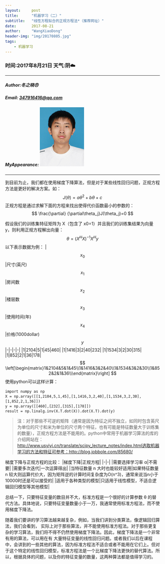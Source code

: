 ```yaml
---
layout:     post
title:      "机器学习（二）"
subtitle:   "线性方程拟合的正规方程法*（推荐网址）"
date:       2017-08-21
author:     "WangXiaoDong"
header-img: "img/20170805.jpg"
tags:
    - 机器学习
---
```



### 时间:2017年8月21日 天气:阴:cloud:
-----
#####   Author:冬之晓:angry:
#####   Email: 347916416@qq.com
#####   MyAppearance: ![MyAppearance](https://github.com/Dongzhixiao/PictureCache/raw/master/MyPicture.JPG "我的头像")
----------

到目前为止，我们都在使用梯度下降算法，但是对于某些线性回归问题，正规方程方法是更好的解决方案。如：
$$
J(\theta)=a\theta^2+b\theta+c
$$
正规方程是通过求解下面的方程来找出使得代价函数最小的参数的：
$$
\frac{\partial}
{\partial\theta_j}J(\theta_j)=0
$$

假设我们的训练集特征矩阵为 X（包含了 x0=1）并且我们的训练集结果为向量 y，则利用正规方程解出向量：
$$
\theta = (X^HX)^{-1}X^Hy
$$
以下表示数据为例：
|$$x_0$$|尺寸(英尺)$$x_1$$|房间数$$x_2$$|楼层数$$x_3$$|使用时间(年)$$x_4$$|价格(1000dollar)$$y$$
|-|-|-|-|
|1|2104|5|1|45|460|
|1|1416|3|2|40|232|
|1|1534|3|2|30|315|
|1|852|2|1|36|178|
$$
\left[\begin{matrix}1&2104&5&1&45\\1&1416&3&2&40\\1&1534&3&2&30\\1&852&2&1&36\\\end{matrix}\right]
$$
使用python可以这样计算：
```
import numpy as np
X = np.array([[1,2104,5,1,45],[1,1416,3,2,40],[1,1534,3,2,30],[1,852,2,1,36]])
y = np.array([[460],[232],[315],[178]])
result = np.linalg.inv(X.T.dot(X)).dot(X.T).dot(y)
```
>注：对于那些不可逆的矩阵（通常是因为特征之间不独立，如同时包含英尺为单位的尺寸和米为单位的尺寸两个特征，也有可能是特征数量大于训练集的数量），正规方程方法是不能用的。python中常用于机器学习算法的库的介绍网站在：http://www.usyiyi.cn/translate/scipy_lecture_notes/index.html选取机器学习的方法和特征可参考：http://blog.jobbole.com/85680/

梯度下降与正规方程的比较：
|梯度下降|正规方程|
|-|-|
|需要选择学习率 α|不需要|
|需要多次迭代|一次运算得出|
|当特征数量 n 大时也能较好适用|如果特征数量 n 较大则运算代价大，因为矩阵逆的计算时间复杂度为O(n^3)，通常来说当n小于10000时还是可以接受的|
|适用于各种类型的模型|只适用于线性模型，不适合逻辑回归模型等其他模型|

总结一下，只要特征变量的数目并不大，标准方程是一个很好的计算参数  θ  的替代方法。具体地说，只要特征变量数量小于一万，我通常使用标准方程法，而不使用梯度下降法。


随着我们要讲的学习算法越来越复杂，例如，当我们讲到分类算法，像逻辑回归算法，我们会看到， 实际上对于那些算法，并不能使用标准方程法。对于那些更复杂的学习算法，我们将不得不仍然使用梯度下降法。因此，梯度下降法是一个非常有用的算法，可以用在有
大量特征变量的线性回归问题。或者我们以后在课程中，会讲到的一些其他的算法，因为标准方程法不适合或者不能用在它们上。但对于这个特定的线性回归模型，标准方程法是一个比梯度下降法更快的替代算法。所以，根据具体的问题，以及你的特征变量的数量，这两种算法都是值得学习的。
